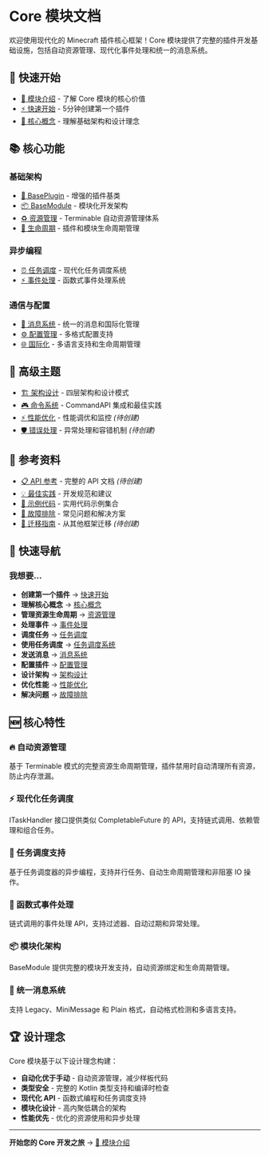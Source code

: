 # Core 模块文档

欢迎使用现代化的 Minecraft 插件核心框架！Core 模块提供了完整的插件开发基础设施，包括自动资源管理、现代化事件处理和统一的消息系统。

## 🚀 快速开始

- [📖 模块介绍](introduction.md) - 了解 Core 模块的核心价值
- [⚡ 快速开始](quick-start.md) - 5分钟创建第一个插件
- [🎯 核心概念](concepts.md) - 理解基础架构和设计理念

## 📚 核心功能

### 基础架构
- [🔧 BasePlugin](base-plugin.md) - 增强的插件基类
- [📦 BaseModule](base-module.md) - 模块化开发架构
- [♻️ 资源管理](terminable.md) - Terminable 自动资源管理体系
- [🔄 生命周期](lifecycle.md) - 插件和模块生命周期管理

### 异步编程
- [⏰ 任务调度](scheduler.md) - 现代化任务调度系统
- [⚡ 事件处理](events.md) - 函数式事件处理系统

### 通信与配置
- [💬 消息系统](messaging.md) - 统一的消息和国际化管理
- [⚙️ 配置管理](configuration.md) - 多格式配置支持
- [🌐 国际化](i18n.md) - 多语言支持和生命周期管理

## 🎯 高级主题

- [🏗️ 架构设计](architecture.md) - 四层架构和设计模式
- [🎮 命令系统](commands.md) - CommandAPI 集成和最佳实践
- [⚡ 性能优化](performance.md) - 性能调优和监控 *(待创建)*
- [🛡️ 错误处理](error-handling.md) - 异常处理和容错机制 *(待创建)*

## 📖 参考资料

- [📋 API 参考](api-reference.md) - 完整的 API 文档 *(待创建)*
- [💡 最佳实践](best-practices.md) - 开发规范和建议
- [📝 示例代码](examples.md) - 实用代码示例集合
- [🔧 故障排除](troubleshooting.md) - 常见问题和解决方案
- [🔄 迁移指南](migration.md) - 从其他框架迁移 *(待创建)*

## 🎯 快速导航

### 我想要...
- **创建第一个插件** → [快速开始](quick-start.md)
- **理解核心概念** → [核心概念](concepts.md)
- **管理资源生命周期** → [资源管理](terminable.md)
- **处理事件** → [事件处理](events.md)
- **调度任务** → [任务调度](scheduler.md)
- **使用任务调度** → [任务调度系统](scheduler.md)
- **发送消息** → [消息系统](messaging.md)
- **配置插件** → [配置管理](configuration.md)
- **设计架构** → [架构设计](architecture.md)
- **优化性能** → [性能优化](performance.md)
- **解决问题** → [故障排除](troubleshooting.md)

## 🆕 核心特性

### 🔥 自动资源管理
基于 Terminable 模式的完整资源生命周期管理，插件禁用时自动清理所有资源，防止内存泄漏。

### ⚡ 现代化任务调度
ITaskHandler 接口提供类似 CompletableFuture 的 API，支持链式调用、依赖管理和组合任务。

### 🔄 任务调度支持
基于任务调度器的异步编程，支持并行任务、自动生命周期管理和非阻塞 IO 操作。

### 🎯 函数式事件处理
链式调用的事件处理 API，支持过滤器、自动过期和异常处理。

### 📦 模块化架构
BaseModule 提供完整的模块开发支持，自动资源绑定和生命周期管理。

### 💬 统一消息系统
支持 Legacy、MiniMessage 和 Plain 格式，自动格式检测和多语言支持。

## 🏆 设计理念

Core 模块基于以下设计理念构建：

- **自动化优于手动** - 自动资源管理，减少样板代码
- **类型安全** - 完整的 Kotlin 类型支持和编译时检查
- **现代化 API** - 函数式编程和任务调度支持
- **模块化设计** - 高内聚低耦合的架构
- **性能优先** - 优化的资源使用和异步处理

---

**开始您的 Core 开发之旅** → [📖 模块介绍](introduction.md)
